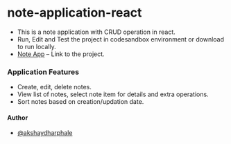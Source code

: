 # note-application-react
* This is a note application with CRUD operation in react.
* Run, Edit and Test the project in codesandbox environment or download to run locally. 
* [Note App](https://codesandbox.io/embed/github/akshaydharphale/note-application-react/tree/master/) – Link to the project.

### Application Features
* Create, edit, delete notes.
* View list of notes, select note item for details and extra operations.
* Sort notes based on creation/updation date.

#### Author
* [@akshaydharphale](https://www.linkedin.com/in/akshay-dharphale/)
